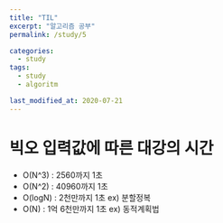 ```yaml
---
title: "TIL"
excerpt: "알고리즘 공부"
permalink: /study/5

categories:
  - study
tags:
  - study
  - algoritm

last_modified_at: 2020-07-21
---
```


# 빅오 입력값에 따른 대강의 시간 
- O(N^3) : 2560까지 1초
- O(N^2) : 40960까지 1초
- O(logN) : 2천만까지 1초 
        ex) 분할정복
- O(N) : 1억 6천만까지 1초
        ex) 동적계획법
